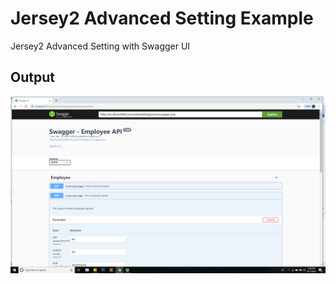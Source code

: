 # Jersey2 Advanced Setting Example
Jersey2 Advanced Setting with Swagger UI

## Output

![Snap](https://github.com/yogendrajava86/Jersy2AdvSettingEx/blob/master/Jersey2WithSwagger.png)
